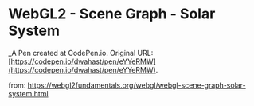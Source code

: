 # WebGL2 - Scene Graph - Solar System
 _A Pen created at CodePen.io. Original URL: [https://codepen.io/dwahast/pen/eYYeRMW](https://codepen.io/dwahast/pen/eYYeRMW).

 from: https://webgl2fundamentals.org/webgl/webgl-scene-graph-solar-system.html
